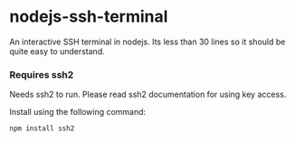 nodejs-ssh-terminal
===================

An interactive SSH terminal in nodejs. Its less than 30 lines so it should be quite easy to understand.

### Requires ssh2

Needs ssh2 to run. Please read ssh2 documentation for using key access.

Install using the following command:

```
npm install ssh2
```


